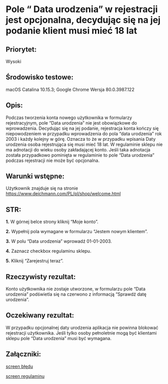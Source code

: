 # Pole “ Data urodzenia” w rejestracji jest opcjonalna, decydując się na jej podanie klient musi mieć 18 lat

## Priorytet: 
Wysoki

## Środowisko testowe: 
macOS Catalina 10.15.3; Google Chrome Wersja 80.0.3987.122

## Opis: 
Podczas tworzenia konta nowego użytkownika w formularzy rejestracyjnym, pole “Data urodzenia” nie jest obowiązkowe do wprowadzenia. Decydując  się na jej podanie, rejestracja konta kończy się niepowodzeniem w przypadku wprowadzenia do pola “data urodzenia” rok 2003 i każdy kolejny w górę. Oznacza to że w przypadku wpisania Daty urodzenia osoba rejestrująca się musi mieć 18 lat. W regulaminie sklepu nie ma adnotacji do wieku osoby zakładającej konto. Jeśli taka adnotacja została przypadkowo pominięta w regulaminie to pole “Data urodzenia” podczas rejestracji nie może być opcjonalna.

## Warunki wstępne: 
Użytkownik znajduje się na stronie https://www.deichmann.com/PL/pl/shop/welcome.html


## STR:

**1.** W górnej belce strony kliknij “Moje konto”.

**2.** Wypełnij pola wymagane w formularzu “Jestem nowym klientem”.

**3.** W polu “Data urodzenia” wprowadź 01-01-2003. 

**4.** Zaznacz checkbox regulaminu sklepu.

**5.** Kliknij “Zarejestruj teraz”.

## Rzeczywisty rezultat: 
Konto użytkownika nie zostaje utworzone, w formularzu pole “Data urodzenia” podświetla się na czerwono z informacją “Sprawdź datę urodzenia”.

## Oczekiwany rezultat: 
W przypadku opcjonalnej daty urodzenia aplikacja nie powinna blokować rejestracji użytkownika. Jeśli tylko osoby pełnoletnie mogą być klientami sklepu pole “Data urodzenia” musi być wymagana.

## Załączniki:

[screen błędu](https://github.com/KamilaWhite/Projects/blob/master/projects/deichmann.md/screen/Zrzut%20ekranu%202020-05-6%20o%2019.41.36.png)

[screen regulaminu](https://github.com/KamilaWhite/Projects/blob/master/projects/deichmann.md/screen/Zrzut%20ekranu%202020-05-6%20o%2019.59.35.png)
